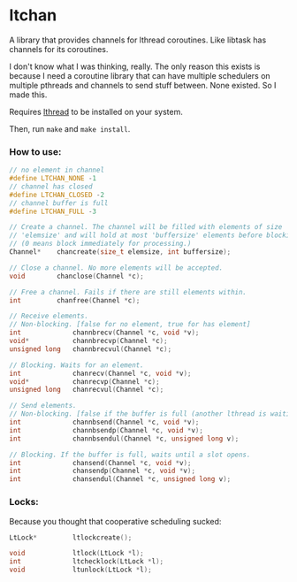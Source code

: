 # ltchan

A library that provides channels for lthread coroutines. Like libtask has channels for its coroutines.

I don't know what I was thinking, really. The only reason this exists is because I need a coroutine library that can have multiple schedulers on multiple pthreads and channels to send stuff between. None existed. So I made this.

Requires [lthread](https://github.com/halayli/lthread) to be installed on your system.

Then, run `make` and `make install`.

### How to use:

```c
// no element in channel
#define LTCHAN_NONE -1
// channel has closed
#define LTCHAN_CLOSED -2
// channel buffer is full
#define LTCHAN_FULL -3

// Create a channel. The channel will be filled with elements of size
// 'elemsize' and will hold at most 'buffersize' elements before blocking.
// (0 means block immediately for processing.)
Channel*	chancreate(size_t elemsize, int buffersize);

// Close a channel. No more elements will be accepted.
void		chanclose(Channel *c);

// Free a channel. Fails if there are still elements within.
int			chanfree(Channel *c);

// Receive elements.
// Non-blocking. [false for no element, true for has element]
int				channbrecv(Channel *c, void *v);
void*			channbrecvp(Channel *c);
unsigned long	channbrecvul(Channel *c);

// Blocking. Waits for an element.
int				chanrecv(Channel *c, void *v);
void*			chanrecvp(Channel *c);
unsigned long	chanrecvul(Channel *c);

// Send elements.
// Non-blocking. [false if the buffer is full (another lthread is waiting)]
int				channbsend(Channel *c, void *v);
int				channbsendp(Channel *c, void *v);
int				channbsendul(Channel *c, unsigned long v);

// Blocking. If the buffer is full, waits until a slot opens.
int				chansend(Channel *c, void *v);
int				chansendp(Channel *c, void *v);
int				chansendul(Channel *c, unsigned long v);
```

### Locks:

Because you thought that cooperative scheduling sucked:

```c
LtLock*			ltlockcreate();

void			ltlock(LtLock *l);
int				ltchecklock(LtLock *l);
void			ltunlock(LtLock *l);
```